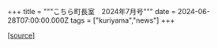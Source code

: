 +++
title = """こちら町長室　2024年7月号"""
date = 2024-06-28T07:00:00.000Z
tags = ["kuriyama","news"]
+++


[[source]](https://www.town.kuriyama.hokkaido.jp/site/mayor/27750.html)

